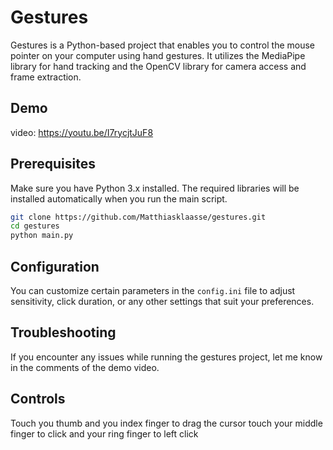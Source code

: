 # Gestures

Gestures is a Python-based project that enables you to control the mouse pointer on your computer using hand gestures. It utilizes the MediaPipe library for hand tracking and the OpenCV library for camera access and frame extraction.

## Demo

video: https://youtu.be/I7rycjtJuF8

## Prerequisites

Make sure you have Python 3.x installed. The required libraries will be installed automatically when you run the main script.

```bash
git clone https://github.com/Matthiasklaasse/gestures.git
cd gestures
python main.py
```
## Configuration

You can customize certain parameters in the `config.ini` file to adjust sensitivity, click duration, or any other settings that suit your preferences.

## Troubleshooting

If you encounter any issues while running the gestures project, let me know in the comments of the demo video.

## Controls

Touch you thumb and you index finger to drag the cursor touch your middle finger to click and your ring finger to left click
